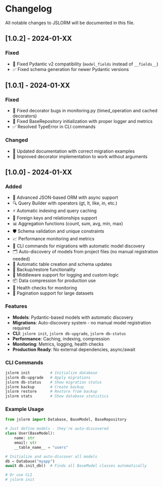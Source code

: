 # Changelog

All notable changes to JSLORM will be documented in this file.

## [1.0.2] - 2024-01-XX

### Fixed
- 🐛 Fixed Pydantic v2 compatibility (`model_fields` instead of `__fields__`)
- ✅ Fixed schema generation for newer Pydantic versions

## [1.0.1] - 2024-01-XX

### Fixed
- 🐛 Fixed decorator bugs in monitoring.py (timed_operation and cached decorators)
- 🔧 Fixed BaseRepository initialization with proper logger and metrics
- ✅ Resolved TypeError in CLI commands

### Changed
- 📝 Updated documentation with correct migration examples
- 🔄 Improved decorator implementation to work without arguments

## [1.0.0] - 2024-01-XX

### Added
- 🚀 Advanced JSON-based ORM with async support
- 🔍 Query Builder with operators (gt, lt, like, in, etc.)
- ⚡ Automatic indexing and query caching
- 🔗 Foreign keys and relationships support
- 📊 Aggregation functions (count, sum, avg, min, max)
- 🛡️ Schema validation and unique constraints
- 📈 Performance monitoring and metrics
- 🔧 CLI commands for migrations with automatic model discovery
- 🗂️ Auto-discovery of models from project files (no manual registration needed)
- 🔄 Automatic table creation and schema updates
- 💾 Backup/restore functionality
- 🔄 Middleware support for logging and custom logic
- 📦 Data compression for production use
- 🏥 Health checks for monitoring
- 🎯 Pagination support for large datasets

### Features
- **Models**: Pydantic-based models with automatic discovery
- **Migrations**: Auto-discovery system - no manual model registration required
- **CLI**: `jslorm init`, `jslorm db-upgrade`, `jslorm db-status`
- **Performance**: Caching, indexing, compression
- **Monitoring**: Metrics, logging, health checks
- **Production Ready**: No external dependencies, async/await

### CLI Commands
```bash
jslorm init         # Initialize database
jslorm db-upgrade   # Apply migrations
jslorm db-status    # Show migration status
jslorm backup       # Create backup
jslorm restore      # Restore from backup
jslorm stats        # Show database statistics
```

### Example Usage
```python
from jslorm import Database, BaseModel, BaseRepository

# Just define models - they're auto-discovered
class User(BaseModel):
    name: str
    email: str
    __table_name__ = "users"

# Initialize and auto-discover all models
db = Database("myapp")
await db.init_db()  # Finds all BaseModel classes automatically

# Or use CLI
# jslorm init
```